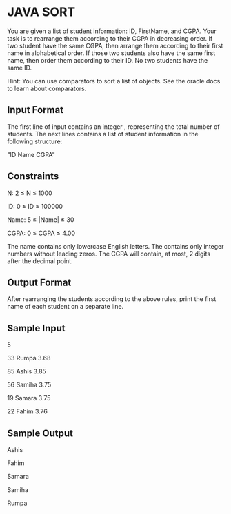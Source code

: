 # JAVA SORT
You are given a list of student information: ID, FirstName, and CGPA. Your task is to rearrange them according to their CGPA in decreasing order. If two student have the same CGPA, then arrange them according to their first name in alphabetical order. If those two students also have the same first name, then order them according to their ID. No two students have the same ID.

Hint: You can use comparators to sort a list of objects. See the oracle docs to learn about comparators.

## Input Format

The first line of input contains an integer , representing the total number of students. The next  lines contains a list of student information in the following structure:

"ID Name CGPA"

## Constraints

N: 2 ≤ N ≤ 1000

ID: 0 ≤ ID ≤ 100000

Name: 5 ≤ |Name| ≤ 30

CGPA: 0 ≤ CGPA ≤ 4.00


The name contains only lowercase English letters. The  contains only integer numbers without leading zeros. The CGPA will contain, at most, 2 digits after the decimal point.

## Output Format

After rearranging the students according to the above rules, print the first name of each student on a separate line.

## Sample Input

5

33 Rumpa 3.68

85 Ashis 3.85

56 Samiha 3.75

19 Samara 3.75

22 Fahim 3.76

## Sample Output

Ashis

Fahim

Samara

Samiha

Rumpa